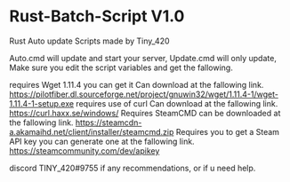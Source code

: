 # Rust-Batch-Script V1.0
Rust Auto update Scripts made by Tiny_420

Auto.cmd will update and start your server, Update.cmd will only update, 
Make sure you edit the script variables and get the fallowing.

requires Wget 1.11.4 you can get it Can download at the fallowing link. https://pilotfiber.dl.sourceforge.net/project/gnuwin32/wget/1.11.4-1/wget-1.11.4-1-setup.exe
requires use of curl Can download at the fallowing link. https://curl.haxx.se/windows/ 
Requires SteamCMD can be downloaded at the fallowing link. https://steamcdn-a.akamaihd.net/client/installer/steamcmd.zip
Requires you to get a Steam API key you can generate one at the fallowing link. https://steamcommunity.com/dev/apikey

discord TINY_420#9755 if any recommendations, or if u need help. 

